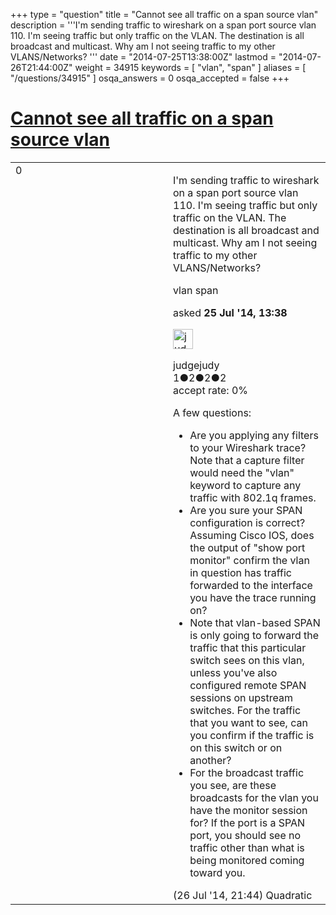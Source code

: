 +++
type = "question"
title = "Cannot see all traffic on a span source vlan"
description = '''I&#x27;m sending traffic to wireshark on a span port source vlan 110. I&#x27;m seeing traffic but only traffic on the VLAN. The destination is all broadcast and multicast. Why am I not seeing traffic to my other VLANS/Networks? '''
date = "2014-07-25T13:38:00Z"
lastmod = "2014-07-26T21:44:00Z"
weight = 34915
keywords = [ "vlan", "span" ]
aliases = [ "/questions/34915" ]
osqa_answers = 0
osqa_accepted = false
+++

<div class="headNormal">

# [Cannot see all traffic on a span source vlan](/questions/34915/cannot-see-all-traffic-on-a-span-source-vlan)

</div>

<div id="main-body">

<div id="askform">

<table id="question-table" style="width:100%;"><colgroup><col style="width: 50%" /><col style="width: 50%" /></colgroup><tbody><tr class="odd"><td style="width: 30px; vertical-align: top"><div class="vote-buttons"><span id="post-34915-upvote" class="ajax-command post-vote up" rel="nofollow" title="I like this post (click again to cancel)"> </span><div id="post-34915-score" class="post-score" title="current number of votes">0</div><span id="post-34915-downvote" class="ajax-command post-vote down" rel="nofollow" title="I dont like this post (click again to cancel)"> </span> <span id="favorite-mark" class="ajax-command favorite-mark" rel="nofollow" title="mark/unmark this question as favorite (click again to cancel)"> </span><div id="favorite-count" class="favorite-count"></div></div></td><td><div id="item-right"><div class="question-body"><p>I'm sending traffic to wireshark on a span port source vlan 110. I'm seeing traffic but only traffic on the VLAN. The destination is all broadcast and multicast. Why am I not seeing traffic to my other VLANS/Networks?</p></div><div id="question-tags" class="tags-container tags"><span class="post-tag tag-link-vlan" rel="tag" title="see questions tagged &#39;vlan&#39;">vlan</span> <span class="post-tag tag-link-span" rel="tag" title="see questions tagged &#39;span&#39;">span</span></div><div id="question-controls" class="post-controls"></div><div class="post-update-info-container"><div class="post-update-info post-update-info-user"><p>asked <strong>25 Jul '14, 13:38</strong></p><img src="https://secure.gravatar.com/avatar/8f27ed3d96846021d5c0498b6102bf64?s=32&amp;d=identicon&amp;r=g" class="gravatar" width="32" height="32" alt="judgejudy&#39;s gravatar image" /><p><span>judgejudy</span><br />
<span class="score" title="1 reputation points">1</span><span title="2 badges"><span class="badge1">●</span><span class="badgecount">2</span></span><span title="2 badges"><span class="silver">●</span><span class="badgecount">2</span></span><span title="2 badges"><span class="bronze">●</span><span class="badgecount">2</span></span><br />
<span class="accept_rate" title="Rate of the user&#39;s accepted answers">accept rate:</span> <span title="judgejudy has no accepted answers">0%</span></p></div></div><div id="comments-container-34915" class="comments-container"><span id="34927"></span><div id="comment-34927" class="comment"><div id="post-34927-score" class="comment-score"></div><div class="comment-text"><p>A few questions:</p><ul><li>Are you applying any filters to your Wireshark trace? Note that a capture filter would need the "vlan" keyword to capture any traffic with 802.1q frames.</li><li>Are you sure your SPAN configuration is correct? Assuming Cisco IOS, does the output of "show port monitor" confirm the vlan in question has traffic forwarded to the interface you have the trace running on?</li><li>Note that vlan-based SPAN is only going to forward the traffic that this particular switch sees on this vlan, unless you've also configured remote SPAN sessions on upstream switches. For the traffic that you want to see, can you confirm if the traffic is on this switch or on another?</li><li>For the broadcast traffic you see, are these broadcasts for the vlan you have the monitor session for? If the port is a SPAN port, you should see no traffic other than what is being monitored coming toward you.</li></ul></div><div id="comment-34927-info" class="comment-info"><span class="comment-age">(26 Jul '14, 21:44)</span> <span class="comment-user userinfo">Quadratic</span></div></div></div><div id="comment-tools-34915" class="comment-tools"></div><div class="clear"></div><div id="comment-34915-form-container" class="comment-form-container"></div><div class="clear"></div></div></td></tr></tbody></table>

</div>

</div>

